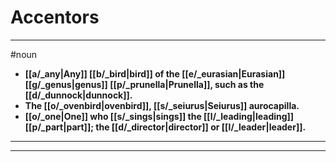 # Accentors
---
#noun
- **[[a/_any|Any]] [[b/_bird|bird]] of the [[e/_eurasian|Eurasian]] [[g/_genus|genus]] [[p/_prunella|Prunella]], such as the [[d/_dunnock|dunnock]].**
- **The [[o/_ovenbird|ovenbird]], [[s/_seiurus|Seiurus]] aurocapilla.**
- **[[o/_one|One]] who [[s/_sings|sings]] the [[l/_leading|leading]] [[p/_part|part]]; the [[d/_director|director]] or [[l/_leader|leader]].**
---
---
